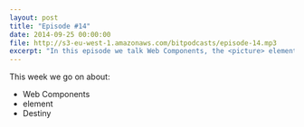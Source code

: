 ```yaml
---
layout: post
title: "Episode #14"
date: 2014-09-25 00:00:00
file: http://s3-eu-west-1.amazonaws.com/bitpodcasts/episode-14.mp3
excerpt: "In this episode we talk Web Components, the <picture> element, and Destiny"
---
```


This week we go on about:

* Web Components
* <picture> element
* Destiny
